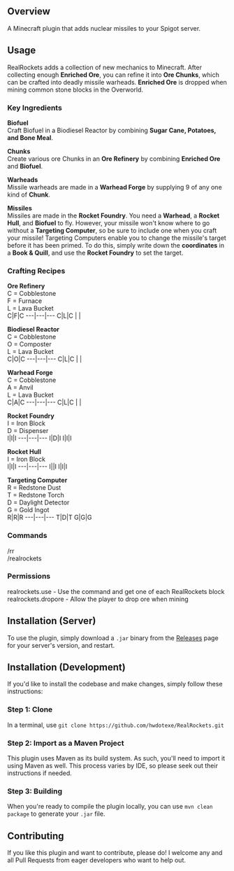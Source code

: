 ## Overview
A Minecraft plugin that adds nuclear missiles to your Spigot server.

## Usage
RealRockets adds a collection of new mechanics to Minecraft. After collecting enough **Enriched Ore**, you can refine it into **Ore Chunks**, which can be crafted into deadly missile warheads. **Enriched Ore** is dropped when mining common stone blocks in the Overworld.

### Key Ingredients
**Biofuel**  
Craft Biofuel in a Biodiesel Reactor by combining **Sugar Cane, Potatoes, and Bone Meal**.

**Chunks**  
Create various ore Chunks in an **Ore Refinery** by combining **Enriched Ore** and **Biofuel**.

**Warheads**  
Missile warheads are made in a **Warhead Forge** by supplying 9 of any one kind of **Chunk**.

**Missiles**  
Missiles are made in the **Rocket Foundry**. You need a **Warhead**, a **Rocket Hull**, and **Biofuel** to fly. However, your missile won't know where to go without a **Targeting Computer**, so be sure to include one when you craft your missile! Targeting Computers enable you to change the missile's target before it has been primed. To do this, simply write down the **coordinates** in a **Book & Quill**, and use the **Rocket Foundry** to set the target.

### Crafting Recipes
**Ore Refinery**  
C = Cobblestone  
F = Furnace  
L = Lava Bucket  
C|F|C
---|---|---
C|L|C
 | | 

**Biodiesel Reactor**  
C = Cobblestone  
O = Composter  
L = Lava Bucket  
C|O|C
---|---|---
C|L|C
 | | 

**Warhead Forge**  
C = Cobblestone  
A = Anvil  
L = Lava Bucket  
C|A|C
---|---|---
C|L|C
 | | 

**Rocket Foundry**  
I = Iron Block  
D = Dispenser  
I|I|I
---|---|---
I|D|I
I|I|I

**Rocket Hull**  
I = Iron Block  
I|I|I
---|---|---
I||I
I|I|I

**Targeting Computer**  
R = Redstone Dust  
T = Redstone Torch  
D = Daylight Detector  
G = Gold Ingot  
R|R|R
---|---|---
T|D|T
G|G|G

### Commands
/rr  
/realrockets

### Permissions
realrockets.use - Use the command and get one of each RealRockets block  
realrockets.dropore - Allow the player to drop ore when mining

## Installation (Server)
To use the plugin, simply download a `.jar` binary from the [Releases](https://github.com/hwdotexe/RealRockets/releases) page for your server's version, and restart.

## Installation (Development)
If you'd like to install the codebase and make changes, simply follow these instructions:

### Step 1: Clone
In a terminal, use `git clone https://github.com/hwdotexe/RealRockets.git`

### Step 2: Import as a Maven Project
This plugin uses Maven as its build system. As such, you'll need to import it using Maven as well. This process varies by IDE, so please seek out their instructions if needed.

### Step 3: Building
When you're ready to compile the plugin locally, you can use `mvn clean package` to generate your `.jar` file. 

## Contributing
If you like this plugin and want to contribute, please do! I welcome any and all Pull Requests from eager developers who want to help out. 
